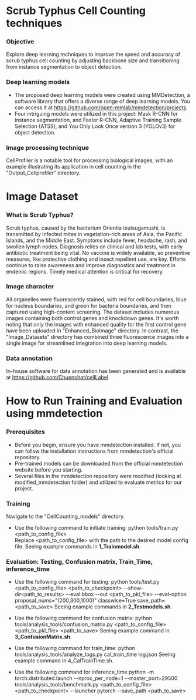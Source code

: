 # Scrub Typhus Cell Counting techniques

### Objective 
Explore deep learning techniques to improve the speed and accuracy of scrub typhus cell counting by adjusting backbone size and transitioning from instance segmentation to object detection.

### Deep learning models 
- The proposed deep learning models were created using MMDetection, a software library that offers a diverse range of deep learning models. You can access it at https://github.com/open-mmlab/mmdetection/projects.
- Four intriguing models were utilized in this project: Mask R-CNN for instance segmentation, and Faster R-CNN, Adaptive Training Sample Selection (ATSS), and You Only Look Once version 3 (YOLOv3) for object detection.

### Image processing technique
CellProfiler is a notable tool for processing biological images, with an example illustrating its application in cell counting in the "Output_Cellprofiler" directory.


# Image Dataset
### What is Scrub Typhus?
Scrub typhus, caused by the bacterium Orientia tsutsugamushi, is transmitted by infected mites in vegetation-rich areas of Asia, the Pacific Islands, and the Middle East. Symptoms include fever, headache, rash, and swollen lymph nodes. Diagnosis relies on clinical and lab tests, with early antibiotic treatment being vital. No vaccine is widely available, so preventive measures, like protective clothing and insect repellent use, are key. Efforts continue to raise awareness and improve diagnostics and treatment in endemic regions. Timely medical attention is critical for recovery.

### Image character
All organelles were fluorescently stained, with red for cell boundaries, blue for nucleus boundaries, and green for bacteria boundaries, and then captured using high-content screening.
The dataset includes numerous images containing both control genes and knockdown genes. It's worth noting that only the images with enhanced quality for the first control gene have been uploaded in "Enhanced_BioImage" directory. In contrast, the "Image_Datasets" directory has combined three fluorescence images into a single image for streamlined integration into deep learning models.

### Data annotation
In-house software for data annotation has been generated and is available at https://github.com/Chuenchat/cellLabel


# How to Run Training and Evaluation using mmdetection
### Prerequisites
- Before you begin, ensure you have mmdetection installed. If not, you can follow the installation instructions from mmdetection's official repository.<br>
- Pre-trained models can be downloaded from the official mmdetection website before you starting.<br>
- Several files in the mmdetection repository were modified (looking at modified_mmdetection folder) and utilized to evaluate metrics for our project.<br>


### Training
Navigate to the "CellCounting_models" directory.<br>
- Use the following command to initiate training:
python tools/train.py <path_to_config_file><br>
Replace <path_to_config_file> with the path to the desired model config file. Seeing example commands in **1_Trainmodel.sh**.<br>

### Evaluation: Testing, Confusion matrix, Train_Time, inference_time
- Use the following command for testing:
python tools/test.py <path_to_config_file> <path_to_checkpoint> --show-dir<path_to_results> --eval bbox --out <path_to_pkl_file> --eval-option proposal_nums="(200,300,1000)" classwise=True save_path=<path_to_save> Seeing example commands in **2_Testmodels.sh**.<br>


- Use the following command for confusion matrix: python tools/analysis_tools/confusion_matrix.py <path_to_config_file>   <path_to_pkl_file> <path_to_save> Seeing example command in **3_ConfusionMatrix.sh**.<br>


- Use the following command for train_time:
python tools/analysis_tools/analyze_logs.py cal_train_time log.json Seeing example command in 4_CalTrainTime.sh.

- Use the following command for inference_time
python -m torch.distributed.launch --nproc_per_node=1 --master_port=29500 tools/analysis_tools/benchmark.py <path_to_config_file> <path_to_checkpoint> --launcher pytorch --save_path <path_to_save>

